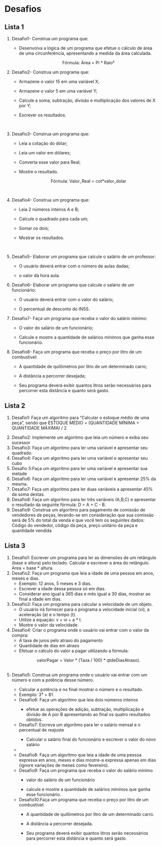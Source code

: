 <h1>Desafios</h1>
<h2>Lista 1</h2>

<ol>
<li>

Desafio1- Construa um programa que: 

<ul>
<li>

Desenvolva a lógica de um programa que efetue o cálculo de área de uma circunferência, apresentando a medida da área calculada.<br>
<p align="center">Fórmula: Área = Pi * Raio²</p>

</ul>
</li>


<li>

Desafio2- Construa um programa que:

<ul>
<li>

Armazene o valor 15 em uma variável X;

</li>

<li>

Armazene o valor 5 em uma variável Y;

</li>
</li>

<li>

Calcule a soma, subtração, divisão e multiplicação dos valores de X por Y;

</li>

<li>

Escrever os resultados.

</li>
</ul>
</li>
<br>

<li>

Desafio3- Construa um programa que: 

<ul>
<li>

Leia a cotação do dólar;

</li>

<li>

Leia um valor em dólares;

</li>

<li>

Converta esse valor para Real;

</li>

<li>

Mostre o resultado. <br>
<p align="center">Fórmula: Valor_Real = cot*valor_dolar</p>

</li>
</ul>
</li>
<br>

<li>

Desafio4- Construa um programa que: 

</li>

<ul>
<li>

Leia 2 números inteiros A e B;

</li>

<li>

Calcule o quadrado para cada um;

</li>

<li>

Somar os dois;

</li>

<li>

Mostrar os resultados.

</li>
</ul>
</li>
<br>

<li>

Desafio5- Elaborar um programa que calcule o salário de um professor:
 
</li>

<ul>
<li>

O usuário deverá entrar com o número de aulas dadas;

</ul>
</li>

<ul>
<li>

o valor da hora aula.


</ul>
</li>

<li>

Desafio6- Elaborar um programa que calcule o salário de um funcionário: 

</li>

<ul>
<li>

O usuário deverá entrar com o valor do salário;

</ul>
</li>

<ul>
<li>

O percentual de desconto do INSS.

</ul>
</li>


<li>

Desafio7- Faça um programa que receba o valor do salário mínimo: 


</li>


<ul>
<li>

O valor do salário de um funcionário;

</ul>
</li>

<ul>
<li>

Calcule e mostre a quantidade de salários mínimos que ganha esse funcionário.

</ul>
</li>

<li>

Desafio8- Faça um programa que receba o preço por litro de um combustível:  

</li>

<ul>
<li>

A quantidade de quilômetros por litro de um determinado carro;

</ul>
</li>

<ul>
<li>

A distância a percorrer desejada;

</ul>
</li>

<ul>
<li>

 Seu programa deverá exibir quantos litros serão necessários para percorrer esta distância e quanto será gasto.

</ul>
</li>

</li>
</ol>

<h2>Lista 2</h2>

<ol>
<li>

Desafio1: Faça um algoritmo para “Calcular o estoque médio de uma peça”, sendo que ESTOQUE MÉDIO = (QUANTIDADE MÍNIMA + QUANTIDADE MÁXIMA) / 2
</li>

<li>
Desafio2: Implemente um algoritmo que leia um número e exiba seu sucessor
</li>

<li>
Desafio3: Faça um algoritmo para ler uma variável e apresentar seu quadrado.
</li>

<li>
Desafio4: Faça um algoritmo para ler uma variável e apresentar seu cubo
</li>

<li>
Desafio 5:Faça um algoritmo para ler uma variável e apresentar sua metade 
</li>

<li>
Desafio6: Faça um algoritmo para ler uma variável e apresentar 25% da mesma.
</li>

<li>
Desafio7: Faça um algoritmo para ler duas variáveis a apresentar 45% da soma destas.
</li>

<li>
Desafio8: Faça um algoritmo para ler três variáveis (A,B,C) e apresentar o resultado da seguinte fórmula: D = A + C - B.
</li>

<li>
Desafio9: Construa um algoritmo para pagamento de comissão de vendedores de peças, levando-se em consideração que sua comissão será de 5% do total da venda e que você tem os seguintes dados: Código do vendedor, código da peça, preço unitário da peça e quantidade vendida
</li>
</ol>

<h2>Lista 3</h2>

<ol>
<li>
Desafio1: Escrever um programa para ler as dimensões de um retângulo (base e altura) pelo teclado. Calcular e escrever a área do retângulo. Area = base * altura.
</li>

<li>
Desafio2: Faça um programa que leia a idade de uma pessoa em anos, meses e dias.
<ul>
<li>
Exemplo: 12 anos, 5 meses e 3 dias.
</li>
<li>
Escrever a idade dessa pessoa só em dias.
</li>
<li>
Considerar ano igual a 365 dias e mês igual a 30 dias, mostrar ao final a idade em dias.
</li>
</ul>

<li>
Desafio3: Faça um programa para calcular a velocidade de um objeto.
<ul>
<li>
O usuário irá fornecer para o programa a velocidade inicial (vi), a aceleração (a) e o tempo (t).
</li>
<li>
Utilize a equação: v = vi + a * t.
</li>
<li>
Mostre o valor da velocidade.
</li>
</ul>

<li>
Desafio4: Criar o programa onde o usuário vai entrar com o valor da compra:
<ul>
<li>
A taxa de juros pelo atraso do pagamento
</li>
<li>
Quantidade de dias em atraso
</li>
<li>
 Efetuar o cálculo do valor a pagar utilizando a fórmula:
</li>
<p align="center">valorPagar = Valor * (Taxa / 100) * qtdeDiasAtraso).</p> <br>
</ul>
</li>

<li>
Desafio5: Construa um programa onde o usuário vai entrar com um número e com a potência desse número.
</li>
<ul>
<li>
Calcular a potência e no final mostrar o número e o resultado.
</li>
<li>
Exemplo: 3⁴ = 81
</li>

<li>
Desafio6: Faça um algoritmo que leia dois números inteiros
</li>
<ul>
<li>
efetue as operações de adição, subtração, multiplicação e divisão de A por B apresentando ao final os quatro resultados obtidos.
</ul>
</li>

<li>
Desafio7: Escreva um algoritmo para ler o salário mensal e o percentual de reajuste
</li>
<ul>
<li>
Calcular o salário final do funcionário e escrever o valor do novo salário
</ul>
<li>

<li>
Desafio8: Faça um algoritmo que leia a idade de uma pessoa expressa em anos, meses e dias mostre-a expressa apenas em dias (ignore variações de meses como fevereiro).
</li>

<li>
Desafio9: Faça um programa que receba o valor do salário mínimo
</li>
<ul>
<li>
valor do salário de um funcionário
</ul>
</li>
<ul>
<li>
calcule e mostre a quantidade de salários mínimos que ganha esse funcionário.
</ul>
</li>

<li>
Desafio10:Faça um programa que receba o preço por litro de um combustível.
</li>
<ul>
<li>
A quantidade de quilômetros por litro de um determinado carro.
</ul>
</li>
<ul>
<li>
A distância a percorrer desejada.
</ul>
</li>
<ul>
<li>
Seu programa deverá exibir quantos litros serão necessários para percorrer esta distância e quanto será gasto.
</ul>
</li>







